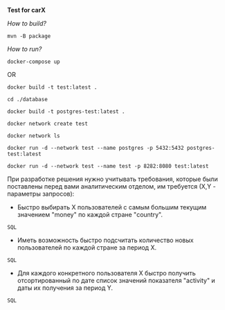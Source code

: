 **Test for carX**

_How to build?_

`mvn -B package`

_How to run?_

`docker-compose up`

OR

`docker build -t test:latest .`

`cd ./database`

`docker build -t postgres-test:latest .`

`docker network create test`

`docker network ls`

`docker run -d --network test --name postgres -p 5432:5432 postgres-test:latest`

`docker run -d --network test --name test -p 8282:8080 test:latest`

При разработке решения нужно учитывать требования, которые были поставлены перед вами аналитическим отделом, им требуется (Х,Y - параметры запросов):

  - Быстро выбирать Х пользователей с самым большим текущим значением "money" по каждой стране "country". 

`SQL`

  - Иметь возможность быстро подсчитать количество новых пользователей по каждой стране за период Х.

`SQL`

  - Для каждого конкретного пользователя X быстро получить отсортированный по дате список значений показателя "activity" и даты их получения за период Y.
  
 `SQL`